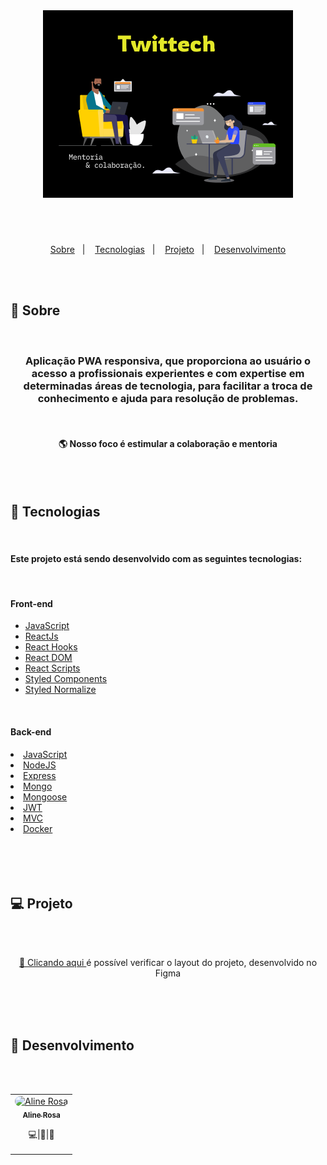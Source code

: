 <br/>
<h1 align="center">
  <img alt="Title" src=".github/twittech.png" width="400px" />
</h1>
<br/>
<br/>
<p align="center">
  <a href="#memo-sobre">Sobre</a>&nbsp;&nbsp;&nbsp;|&nbsp;&nbsp;&nbsp;
  <a href="#floppy_disk-tecnologias">Tecnologias</a>&nbsp;&nbsp;&nbsp;|&nbsp;&nbsp;&nbsp;
  <a href="#computer-projeto">Projeto</a>&nbsp;&nbsp;&nbsp;|&nbsp;&nbsp;&nbsp;
  <a href="#purple_heart-desenvolvimento">Desenvolvimento</a>
</p>
<br/>
<br/>

## :memo: Sobre
<br/>
<h3 align="center">Aplicação PWA responsiva, que proporciona ao usuário o acesso a profissionais experientes e com expertise em determinadas áreas de tecnologia, para facilitar a troca de conhecimento e ajuda para resolução de problemas.</h3>
<br/>

<h4 align="center">🌎  Nosso foco é estimular a colaboração e mentoria </h4>
<br/>
<br/>

## :floppy_disk: Tecnologias
<br/>
<h4>Este projeto está sendo desenvolvido com as seguintes tecnologias:</h4>
<br/>
<h4>Front-end</h4>
<ul>
  <li><a href="https://developer.mozilla.org/pt-BR/docs/Aprender/JavaScript" target="_blank">JavaScript</a></li>
  <li><a href="https://reactjs.org/" target="_blank">ReactJs</a></li>
  <li><a href="https://pt-br.reactjs.org/docs/hooks-intro.html" target="_blank">React Hooks</a></li>
  <li><a href="https://pt-br.reactjs.org/docs/react-dom.html" target="_blank">React DOM</a></li>
  <li><a href="https://github.com/facebook/create-react-app/tree/master/packages/react-scripts" target="_blank">React Scripts</a></li>
  <li><a href="https://styled-components.com/" target="_blank">Styled Components</a></li>
  <li><a href="https://www.npmjs.com/package/styled-normalize" target="_blank">Styled Normalize</a></li>
</ul>
<br/>
<h4>Back-end</h4>
<li><a href="https://developer.mozilla.org/pt-BR/docs/Aprender/JavaScript" target="_blank">JavaScript</a></li>
  <li><a href="https://nodejs.org/en/" target="_blank">NodeJS</a></li>
  <li><a href="https://expressjs.com/pt-br/" target="_blank">Express</a></li>
  <li><a href="https://www.mongodb.com/1" target="_blank">Mongo</a></li>
  <li><a href="https://mongoosejs.com/docs/models.html" target="_blank">Mongoose</a></li>
  <li><a href="https://jwt.io/" target="_blank">JWT</a></li>
  <li><a href="https://pt.wikipedia.org/wiki/MVC" target="_blank">MVC</a></li>
  <li><a href="https://www.docker.com/" target="_blank">Docker</a></li>
<br/>
<br/>
<br/>
<br/>

## :computer: Projeto
<br/>
<br/>
<p align="center">
<a  href="https://www.figma.com/file/SjyijWyCQVv1L0QiByADc8/Twittech?node-id=0%3A1" target="_blank">🎨  Clicando aqui </a> é possível verificar o layout do projeto, desenvolvido no Figma</p>
<br/>
<br/>
<br/>

## :purple_heart: Desenvolvimento
<br/>
<br/>

<table>
  <tr>
    <td align="center" style="border: none;">
      <a href="https://github.com/alinecbsr">
        <img style="border-radius: 50px;" src="https://avatars0.githubusercontent.com/u/48742480?s=460&u=d21eae3038217c687d478969e8bf7b1bee1b9c3e&v=4" width="70px;" alt="Aline Rosa"/>
        <br />
        <sub>
          <b>Aline Rosa</b>
        </sub>
      </a>
      <br />
      <p><scan title="Code">💻</scan>|<scan title="Documentation">🎨</scan>|<scan title="Bugs">🐛</scan></p>
    </td>
  </tr>
</table>
